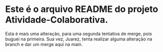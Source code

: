 # Este é o arquivo README do projeto **Atividade-Colaborativa**.

Esta é mais uma alteração, para uma segunda tentativa de merge, pois buguei na primeira.
Sua vez, Juarez, tenta realizar alguma alteração na branch e dar um merge aqui na main.
